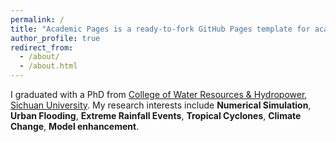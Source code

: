 ```yaml
---
permalink: /
title: "Academic Pages is a ready-to-fork GitHub Pages template for academic personal websites"
author_profile: true
redirect_from: 
  - /about/
  - /about.html
---
```


I graduated with a PhD from [College of Water Resources & Hydropower](https://cwrh.scu.edu.cn/), [Sichuan University](https://www.scu.edu.cn/). My research interests include **Numerical Simulation**, **Urban Flooding**, **Extreme Rainfall Events**, **Tropical Cyclones**, **Climate Change**, **Model enhancement**. 
